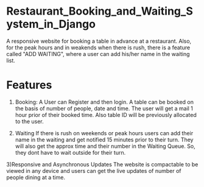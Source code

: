 # Restaurant_Booking_and_Waiting_System_in_Django
A responsive website for booking a table in advance at a restaurant. Also, for the peak hours and in weakends when there is rush, there is a feature called "ADD WAITING", where a user can add his/her name in the waiting list. 

# Features
1) Booking:
A User can Register and then login. A table can be booked on the basis of number of people, date and time.
The user will get a mail 1 hour prior of their booked time. Also table ID will be previously allocated to the user.

2) Waiting
If there is rush on weekends or peak hours users can add their name in the waiting and get notified 15 minutes prior to their turn. 
They will also get the approx time and their number in the Waiting Queue.
So, they dont have to wait outside for their turn.

3)Responsive and Asynchronous Updates 
The website is compactable to be viewed in any device and users can get the live updates of number of people dining at a time. 

